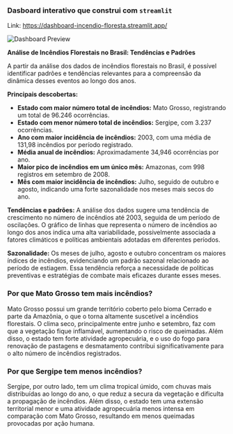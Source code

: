 ### Dasboard interativo que construi com `streamlit`
Link: https://dashboard-incendio-floresta.streamlit.app/

![Dashboard Preview](https://github.com/gxbriellops/dashboard-incendio-floresta/blob/main/Grava%C3%A7%C3%A3o-de-Tela-2025-03-08-154138.gif)

**Análise de Incêndios Florestais no Brasil: Tendências e Padrões**

A partir da análise dos dados de incêndios florestais no Brasil, é possível identificar padrões e tendências relevantes para a compreensão da dinâmica desses eventos ao longo dos anos.

**Principais descobertas:**

- **Estado com maior número total de incêndios:** Mato Grosso, registrando um total de 96.246 ocorrências.
- **Estado com menor número total de incêndios:** Sergipe, com 3.237 ocorrências.
- **Ano com maior incidência de incêndios:** 2003, com uma média de 131,98 incêndios por período registrado.
- **Média anual de incêndios:** Aproximadamente 34,946 ocorrências por ano.
- **Maior pico de incêndios em um único mês:** Amazonas, com 998 registros em setembro de 2008.
- **Mês com maior incidência de incêndios:** Julho, seguido de outubro e agosto, indicando uma forte sazonalidade nos meses mais secos do ano.

**Tendências e padrões:**
A análise dos dados sugere uma tendência de crescimento no número de incêndios até 2003, seguida de um período de oscilações. O gráfico de linhas que representa o número de incêndios ao longo dos anos indica uma alta variabilidade, possivelmente associada a fatores climáticos e políticas ambientais adotadas em diferentes períodos.

**Sazonalidade:**
Os meses de julho, agosto e outubro concentram os maiores índices de incêndios, evidenciando um padrão sazonal relacionado ao período de estiagem. Essa tendência reforça a necessidade de políticas preventivas e estratégias de combate mais eficazes durante esses meses.

### **Por que Mato Grosso tem mais incêndios?**

Mato Grosso possui um grande território coberto pelo bioma Cerrado e parte da Amazônia, o que o torna altamente suscetível a incêndios florestais. O clima seco, principalmente entre junho e setembro, faz com que a vegetação fique inflamável, aumentando o risco de queimadas. Além disso, o estado tem forte atividade agropecuária, e o uso do fogo para renovação de pastagens e desmatamento contribui significativamente para o alto número de incêndios registrados.

### **Por que Sergipe tem menos incêndios?**

Sergipe, por outro lado, tem um clima tropical úmido, com chuvas mais distribuídas ao longo do ano, o que reduz a secura da vegetação e dificulta a propagação de incêndios. Além disso, o estado tem uma extensão territorial menor e uma atividade agropecuária menos intensa em comparação com Mato Grosso, resultando em menos queimadas provocadas por ação humana.
